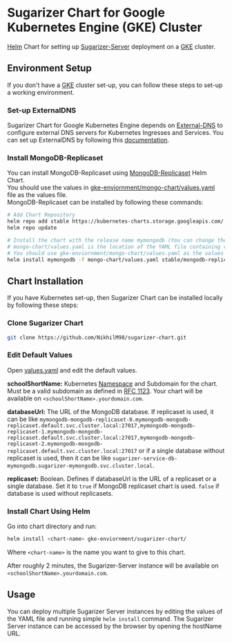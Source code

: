 # Sugarizer Chart for Google Kubernetes Engine (GKE) Cluster
[Helm](https://helm.sh/) Chart for setting up [Sugarizer-Server](https://github.com/llaske/sugarizer-server) deployment on a [GKE](https://cloud.google.com/kubernetes-engine) cluster.

## Environment Setup
If you don't have a [GKE](https://cloud.google.com/kubernetes-engine) cluster set-up, you can follow these steps to set-up a working environment.

### Set-up ExternalDNS
Sugarizer Chart for Google Kubernetes Engine depends on [External-DNS](https://github.com/kubernetes-sigs/external-dns) to configure external DNS servers for Kubernetes Ingresses and Services.
You can set up ExternalDNS by following this [documentation](https://github.com/kubernetes-sigs/external-dns/blob/master/docs/tutorials/gke.md).


### Install MongoDB-Replicaset
You can install MongoDB-Replicaset using [MongoDB-Replicaset](https://github.com/helm/charts/tree/master/stable/mongodb-replicaset) Helm Chart.  
You should use the values in [gke-enviornment/mongo-chart/values.yaml](mongo-chart/values.yaml) file as the values file.  
MongoDB-Replicaset can be installed by following these commands:
```bash
# Add Chart Repository
helm repo add stable https://kubernetes-charts.storage.googleapis.com/
helm repo update

# Install the chart with the release name mymongodb (You can change the release name)
# mongo-chart/values.yaml is the location of the YAML file containing values.
# You should use gke-enviornment/mongo-chart/values.yaml as the values file.
helm install mymongodb -f mongo-chart/values.yaml stable/mongodb-replicaset
``` 

## Chart Installation
If you have Kubernetes set-up, then Sugarizer Chart can be installed locally by following these steps:

### Clone Sugarizer Chart
```bash
git clone https://github.com/NikhilM98/sugarizer-chart.git
```

### Edit Default Values
Open [values.yaml](sugarizer-chart/values.yaml) and edit the default values.

**schoolShortName:** Kubernetes [Namespace](https://kubernetes.io/docs/concepts/overview/working-with-objects/namespaces/) and Subdomain for the chart. Must be a valid subdomain as defined in [RFC 1123](https://tools.ietf.org/html/rfc1123). Your chart will be available on `<schoolShortName>.yourdomain.com`.

**databaseUrl:** The URL of the MongoDB database. If replicaset is used, it can be like `mymongodb-mongodb-replicaset-0.mymongodb-mongodb-replicaset.default.svc.cluster.local:27017,mymongodb-mongodb-replicaset-1.mymongodb-mongodb-replicaset.default.svc.cluster.local:27017,mymongodb-mongodb-replicaset-2.mymongodb-mongodb-replicaset.default.svc.cluster.local:27017` or if a single database without replicaset is used, then it can be like `sugarizer-service-db-mymongodb.sugarizer-mymongodb.svc.cluster.local`.

**replicaset:** Boolean. Defines if databaseUrl is the URL of a replicaset or a single database. Set it to `true` if MongoDB replicaset chart is used. `false` if database is used without replicasets. 

### Install Chart Using Helm
Go into chart directory and run:
```bash
helm install <chart-name> gke-enviornment/sugarizer-chart/
```
Where `<chart-name>` is the name you want to give to this chart.

After roughly 2 minutes, the Sugarizer-Server instance will be available on `<schoolShortName>.yourdomain.com`.

## Usage
You can deploy multiple Sugarizer Server instances by editing the values of the YAML file and running simple `helm install` command. The Sugarizer Server instance can be accessed by the browser by opening the hostName URL. 
